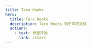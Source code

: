 ```yaml
---
title: Taro Hooks
hero:
  title: Taro Hooks
  description: Taro Hooks 钩子库的文档
  actions:
    - text: 快速开始
      link: /start
---
```


